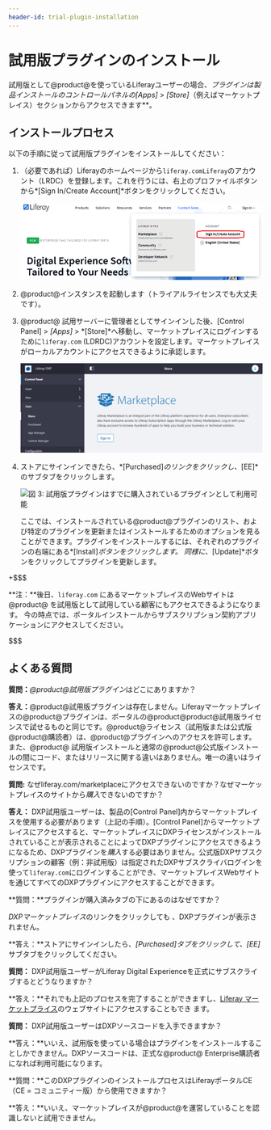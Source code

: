 ```yaml
---
header-id: trial-plugin-installation
---
```


# 試用版プラグインのインストール


試用版として@product@を使っているLiferayユーザーの場合、**プラグインは製品インストールのコントロールパネルの*[Apps]* > *[Store]*（例えばマーケットプレイス）セクションからアクセスできます**。



## インストールプロセス


以下の手順に従って試用版プラグインをインストールしてください：



1. （必要であれば）Liferayのホームページから`liferay.comLiferay`のアカウント（LRDC）を登録します。これを行うには、右上のプロファイルボタンから*[Sign In/Create Account]*ボタンをクリックしてください。

   ![図 1: プロファイルボタンにマウスを合わせて*[Sign In/Create Account]*をクリックする。](../../images-dxp/liferay-com-sign-in.png)

2. @product@インスタンスを起動します（トライアルライセンスでも大丈夫です）。



3. @product@ 試用サーバーに管理者としてサインインした後、[Control Panel] > *[Apps]* > *[Store]*へ移動し、マーケットプレイスにログインするために`liferay.com` (LDRDC)アカウントを設定します。マーケットプレイスがローカルアカウントにアクセスできるように承認します。

   ![図 2: *[Store]* のリンクをクリックし、マーケットプレイスがローカルアカウントにアクセスできるように承認する。](../../images-dxp/dxp-store-link.png)

4. ストアにサインインできたら、*[Purchased]*のリンクをクリックし、*[EE]*のサブタブをクリックします。



   ![図 3: 試用版プラグインはすでに購入されているプラグインとして利用可能](../../images-dxp/dxp-store-ee.png)

   ここでは、インストールされている@product@プラグインのリスト、および特定のプラグインを更新またはインストールするためのオプションを見ることができます。プラグインをインストールするには、それぞれのプラグインの右端にある*[Install]*ボタンをクリックします。
同様に、*[Update]*ボタンをクリックしてプラグインを更新します。



+$$$

**注：**後日、`liferay.com` にあるマーケットプレイスのWebサイトは@product@ を試用版として試用している顧客にもアクセスできるようになります。 今の時点では、ポータルインストールからサブスクリプション契約アプリケーションにアクセスしてください。

$$$

## よくある質問


**質問：***@product@試用版プラグイン*はどこにありますか？



**答え：**@product@試用版プラグインは存在しません。Liferayマーケットプレイスの@product@プラグインは、ポータルの@product@product@試用版ライセンスで試せるものと同じです。@product@ライセンス（試用版または公式版@product@購読者）は、@product@プラグインへのアクセスを許可します。また、@product@ 試用版インストールと通常の@product@公式版インストールの間にコード、またはリリースに関する違いはありません。唯一の違いはライセンスです。

**質問:** なぜliferay.com/marketplaceにアクセスできないのですか？なぜマーケットプレイスのサイトから*購入*できないのですか？



**答え：** DXP試用版ユーザーは、製品の[Control Panel]内からマーケットプレイスを使用する必要があります（上記の手順）。[Control Panel]からマーケットプレイスにアクセスすると、マーケットプレイスにDXPライセンスがインストールされていることが表示されることによってDXPプラグインにアクセスできるようになるため、DXPプラグインを*購入*する必要はありません。公式版DXPサブスクリプションの顧客（例：非試用版）は指定されたDXPサブスクライバログインを使って`liferay.com`にログインすることができ、マーケットプレイスWebサイトを通じてすべてのDXPプラグインにアクセスすることができます。

**質問：**プラグインが購入済みタブの下にあるのはなぜですか？

*DXPマーケットプレイス*のリンクをクリックしても 、DXPプラグインが表示されません。



**答え：**ストアにサインインしたら、*[Purchased]*タブをクリックして、*[EE]* サブタブをクリックしてください。

**質問：** DXP試用版ユーザーがLiferay Digital Experienceを正式にサブスクライブするとどうなりますか？


**答え：**それでも上記のプロセスを完了することができますし、[Liferay マーケットプライス](https://www.liferay.com/marketplace)のウェブサイトにアクセスすることもでき ます。



**質問：** DXP試用版ユーザーはDXPソースコードを入手できますか？



**答え：**いいえ、試用版を使っている場合はプラグインをインストールすることしかできません。DXPソースコードは、正式な@product@ Enterprise購読者になれば利用可能になります。

**質問：**このDXPプラグインのインストールプロセスはLiferayポータルCE（CE = コミュニティー版）から使用できますか？



**答え：**いいえ、マーケットプレイスが@product@を運営していることを認識しないと試用できません。
